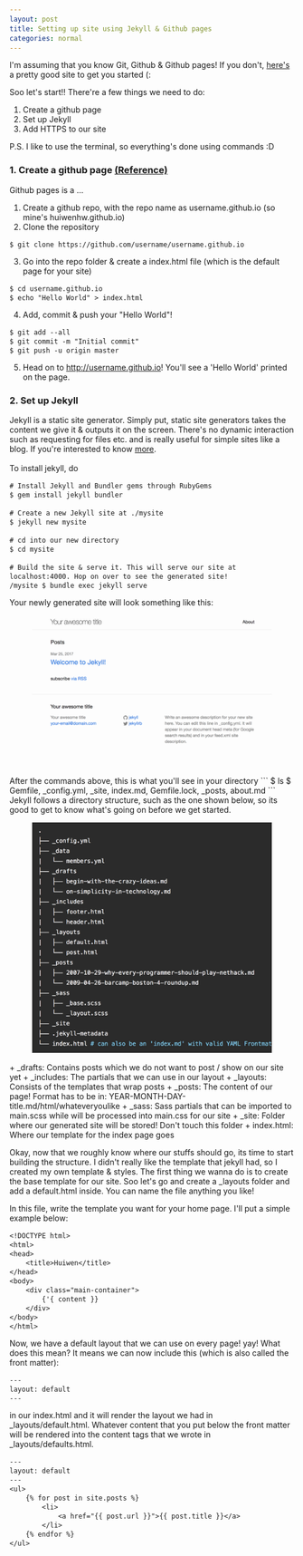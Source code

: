 ```yaml
---
layout: post
title: Setting up site using Jekyll & Github pages
categories: normal
--- 
```


I'm assuming that you know Git, Github & Github pages! If you don't, [here's](http://jmcglone.com/guides/github-pages/) a pretty good site to get you started (:

Soo let's start!! There're a few things we need to do:
1. Create a github page 
2. Set up Jekyll
3. Add HTTPS to our site 

P.S. I like to use the terminal, so everything's done using commands :D

### 1. Create a github page [(Reference)](https://pages.github.com/)
Github pages is a ...
1. Create a github repo, with the repo name as username.github.io (so mine's huiwenhw.github.io) 
2. Clone the repository 
```
$ git clone https://github.com/username/username.github.io
```
3. Go into the repo folder & create a index.html file (which is the default page for your site) 
```
$ cd username.github.io
$ echo "Hello World" > index.html
```
4. Add, commit & push your "Hello World"! 
```
$ git add --all
$ git commit -m "Initial commit"
$ git push -u origin master
```
5. Head on to http://username.github.io! You'll see a 'Hello World' printed on the page. 

### 2. Set up Jekyll
Jekyll is a static site generator. Simply put, static site generators takes the content we give it & outputs it on the screen. There's no dynamic interaction such as requesting for files etc. and is really useful for simple sites like a blog. If you're interested to know [more](https://davidwalsh.name/introduction-static-site-generators).  
<br>
To install jekyll, do 
```
# Install Jekyll and Bundler gems through RubyGems
$ gem install jekyll bundler 

# Create a new Jekyll site at ./mysite
$ jekyll new mysite

# cd into our new directory
$ cd mysite

# Build the site & serve it. This will serve our site at localhost:4000. Hop on over to see the generated site! 
/mysite $ bundle exec jekyll serve 
```
Your newly generated site will look something like this: 
<figure>
<img class="jekylldir" src="/../images/jekyll_gensite.png" alt="Jekyll's Generated Site"/>
</figure>
<br>
After the commands above, this is what you'll see in your directory
```
$ ls
$ Gemfile, _config.yml, _site, index.md, Gemfile.lock, _posts, about.md
```
<br>
Jekyll follows a directory structure, such as the one shown below, so its good to get to know what's going on before we get started.  
<figure>
<img class="jekylldir" src="/../images/jekyll_dir.png" alt="Jekyll's Directory"/>
</figure>
+ _drafts: Contains posts which we do not want to post / show on our site yet
+ _includes: The partials that we can use in our layout
+ _layouts: Consists of the templates that wrap posts
+ _posts: The content of our page! Format has to be in: YEAR-MONTH-DAY-title.md/html/whateveryoulike
+ _sass: Sass partials that can be imported to main.scss while will be processed into main.css for our site
+ _site: Folder where our generated site will be stored! Don't touch this folder
+ index.html: Where our template for the index page goes 

Okay, now that we roughly know where our stuffs should go, its time to start building the structure. I didn't really like the template that jekyll had, so I created my own template & styles. The first thing we wanna do is to create the base template for our site. Soo let's go and create a _layouts folder and add a default.html inside. You can name the file anything you like!

In this file, write the template you want for your home page. I'll put a simple example below: 
```
<!DOCTYPE html>
<html>
<head>
	<title>Huiwen</title>
</head>
<body>
	<div class="main-container">
		{'{ content }}
	</div>
</body>
</html>
```

Now, we have a default layout that we can use on every page! yay! What does this mean? It means we can now include this (which is also called the front matter):
```
---
layout: default
---
```
in our index.html and it will render the layout we had in _layouts/default.html. Whatever content that you put below the front matter will be rendered into the content tags that we wrote in _layouts/defaults.html. 

```
---
layout: default
---
<ul>
	{% for post in site.posts %}
		<li>  
			<a href="{{ post.url }}">{{ post.title }}</a>
		</li>           
	{% endfor %}      
</ul>   
```

